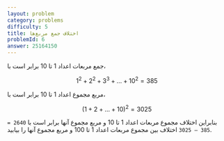 ```yaml
---
layout: problem
category: problems
difficulty: 5
title: اختلاف جمع مربع‌ها
problemId: 6
answer: 25164150
---
```

جمع مربعات اعداد 1 تا 10 برابر است با،

$$1^2 + 2^2 + 3^3 + ... + 10^2 = 385$$

مربع مجموع اعداد 1 تا 10 برابر است با،

$$(1+2+...+10)^2 = 3025$$

بنابراین اختلاف مجموع مربعات اعداد 1 تا 10 و  مربع مجموع آنها برابر است با `2640 = 385 – 3025`
اختلاف بین مجموع مربعات اعداد 1 تا 100 و مربع مجموع آنها را بیابید.


